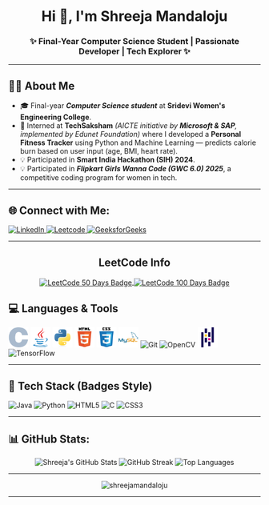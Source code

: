 <!-- Profile Header -->
<h1 align="center">Hi 👋, I'm Shreeja Mandaloju</h1>
<h3 align="center">✨ Final-Year Computer Science Student | Passionate Developer | Tech Explorer ✨</h3>

---

## 👩‍💻 About Me

- 🎓 Final-year ***Computer Science student*** at **Sridevi Women's Engineering College**.
- 🤖 Interned at **TechSaksham** *(AICTE initiative by **Microsoft & SAP**, implemented by Edunet Foundation)* where I developed a **Personal Fitness Tracker** using Python and Machine Learning — predicts calorie burn based on user input (age, BMI, heart rate).
- 💡 Participated in **Smart India Hackathon (SIH) 2024**.
- 💡 Participated in ***Flipkart Girls Wanna Code (GWC 6.0) 2025***, a competitive coding program for women in tech.

---

## 🌐 Connect with Me:

<p align="left">
  <a href="https://linkedin.com/in/shreejamandaloju" target="_blank">
    <img src="https://raw.githubusercontent.com/rahuldkjain/github-profile-readme-generator/master/src/images/icons/Social/linked-in-alt.svg" alt="LinkedIn" height="30" width="40" />
  </a>
  <a href="https://www.leetcode.com/shreejam21" target="_blank">
    <img src="https://raw.githubusercontent.com/rahuldkjain/github-profile-readme-generator/master/src/images/icons/Social/leet-code.svg" alt="Leetcode" height="30" width="40" />
  </a>
  <a href="https://auth.geeksforgeeks.org/user/shreejamandaloju" target="_blank">
    <img src="https://raw.githubusercontent.com/rahuldkjain/github-profile-readme-generator/master/src/images/icons/Social/geeks-for-geeks.svg" alt="GeeksforGeeks" height="30" width="40" />
  </a>
</p>

---

<div align="center"> 
  <h2 align="center">LeetCode Info</h2>  
  <p align="center">
    <a href="https://leetcode.com/ShreejaMandaloju/" target="_blank">
      <img align="center" src="https://assets.leetcode.com/static_assets/marketing/2024-50.gif" alt="LeetCode 50 Days Badge" height="200" width="200" />
    </a>
    <a href="https://leetcode.com/ShreejaMandaloju/" target="_blank">
      <img align="center" src="https://leetcode.com/static/images/badges/100.gif" alt="LeetCode 100 Days Badge" height="200" width="200" />
    </a>
  </p>
</div>

## 💻 Languages & Tools

<p align="left">
  <img src="https://raw.githubusercontent.com/devicons/devicon/master/icons/c/c-original.svg" alt="C" width="40" height="40"/>
  <img src="https://raw.githubusercontent.com/devicons/devicon/master/icons/java/java-original.svg" alt="Java" width="40" height="40"/>
  <img src="https://raw.githubusercontent.com/devicons/devicon/master/icons/python/python-original.svg" alt="Python" width="40" height="40"/>
  <img src="https://raw.githubusercontent.com/devicons/devicon/master/icons/html5/html5-original-wordmark.svg" alt="HTML" width="40" height="40"/>
  <img src="https://raw.githubusercontent.com/devicons/devicon/master/icons/css3/css3-original-wordmark.svg" alt="CSS" width="40" height="40"/>
  <img src="https://raw.githubusercontent.com/devicons/devicon/master/icons/mysql/mysql-original-wordmark.svg" alt="MySQL" width="40" height="40"/>
  <img src="https://www.vectorlogo.zone/logos/git-scm/git-scm-icon.svg" alt="Git" width="40" height="40"/>
  <img src="https://www.vectorlogo.zone/logos/opencv/opencv-icon.svg" alt="OpenCV" width="40" height="40"/>
  <img src="https://raw.githubusercontent.com/devicons/devicon/2ae2a900d2f041da66e950e4d48052658d850630/icons/pandas/pandas-original.svg" alt="Pandas" width="40" height="40"/>
  <img src="https://www.vectorlogo.zone/logos/tensorflow/tensorflow-icon.svg" alt="TensorFlow" width="40" height="40"/>
</p>

---

## 🧠 Tech Stack (Badges Style)

![Java](https://img.shields.io/badge/java-%23ED8B00.svg?style=for-the-badge&logo=openjdk&logoColor=white) 
![Python](https://img.shields.io/badge/python-3670A0?style=for-the-badge&logo=python&logoColor=ffdd54) 
![HTML5](https://img.shields.io/badge/html5-%23E34F26.svg?style=for-the-badge&logo=html5&logoColor=white) 
![C](https://img.shields.io/badge/c-%2300599C.svg?style=for-the-badge&logo=c&logoColor=white) 
![CSS3](https://img.shields.io/badge/css3-%231572B6.svg?style=for-the-badge&logo=css3&logoColor=white)

---

## 📊 GitHub Stats:

<p align="center">
  <img src="https://github-readme-stats.vercel.app/api?username=ShreejaMandaloju&theme=transparent&hide_border=false&include_all_commits=true&count_private=true" alt="Shreeja's GitHub Stats" />
  <img src="https://nirzak-streak-stats.vercel.app/?user=ShreejaMandaloju&theme=transparent&hide_border=false" alt="GitHub Streak" />
  <img src="https://github-readme-stats.vercel.app/api/top-langs/?username=ShreejaMandaloju&theme=transparent&hide_border=false&layout=compact" alt="Top Languages" />
</p>

---

<p align="center">
  <img src="https://komarev.com/ghpvc/?username=ShreejaMandaloju&label=Profile%20views&color=0e75b6&style=flat" alt="shreejamandaloju" />
</p>

---
<!-- Proudly created with GPRM ( https://gprm.itsvg.in ) -->
